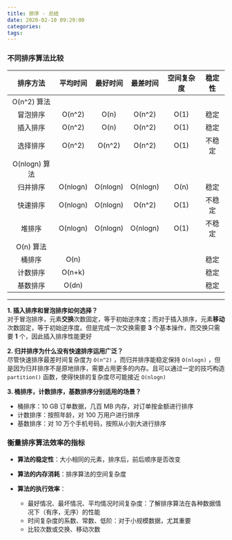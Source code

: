 ```yaml
---
title: 排序 - 总结
date: 2020-02-10 09:29:00
categories: 
tags:
---
```

### 不同排序算法比较
| 排序方法 |  平均时间  | 最好时间 | 最差时间 | 空间复杂度 | 稳定性 |
| :--: | :--: | :--: | :--: | :--: | :--: |
| O(n^2) 算法 | |  | |  |  |
| 冒泡排序 | O(n^2) | O(n) | O(n^2) | O(1) | 稳定 |
| 插入排序 | O(n^2) | O(n) | O(n^2) | O(1) | 稳定 |
| 选择排序 | O(n^2) | O(n^2) | O(n^2) | O(1) | 不稳定 |
| O(nlogn) 算法 | |  | |  |  |
| 归并排序 | O(nlogn) | O(nlogn) | O(nlogn) | O(n) | 稳定 |
| 快速排序 | O(nlogn) | O(nlogn) | O(n^2) | O(1) | 不稳定 |
| 堆排序 | O(nlogn) | O(nlogn) | O(nlogn) | O(1) | 不稳定 |
| O(n) 算法 | |  | |  |  |
| 桶排序 | O(n) |  | |  | 稳定 |
| 计数排序 | O(n+k) |  |  |  | 稳定 |
| 基数排序 | O(dn) |  |  |  | 稳定 |
---
**1. 插入排序和冒泡排序如何选择？**  
对于冒泡排序，元素**交换**次数固定，等于初始逆序度；而对于插入排序，元素**移动**次数固定，等于初始逆序度。但是完成一次交换需要 **3** 个基本操作，而交换只需要 **1** 个，因此插入排序性能更好

**2. 归并排序为什么没有快速排序运用广泛？**  
尽管快速排序最差时间复杂度为 `O(n^2)` ，而归并排序能稳定保持 `O(nlogn)` ，但是因为归并排序不是原地排序，需要占用更多的内存。且可以通过一定的技巧构造 `partition()` 函数，使得快排的复杂度尽可能接近 `O(nlogn)` 

**3. 桶排序，计数排序，基数排序分别适用的场景？**  
- 桶排序：10 GB 订单数据，几百 MB 内存，对订单按金额进行排序
- 计数排序：按照年龄，对 100 万用户进行排序
- 基数排序：对 10 万个手机号码，按照从小到大进行排序

### 衡量排序算法效率的指标
- **算法的稳定性**：大小相同的元素，排序后，前后顺序是否改变

- **算法的内存消耗**：排序算法的空间复杂度

- **算法的执行效率**：
    + 最好情况、最坏情况、平均情况时间复杂度：了解排序算法在各种数据情况下（有序，无序）的性能
    + 时间复杂度的系数、常数、低阶：对于小规模数据，尤其重要
    + 比较次数或交换、移动次数







